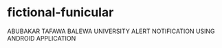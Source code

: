 # fictional-funicular
ABUBAKAR TAFAWA BALEWA UNIVERSITY ALERT NOTIFICATION USING ANDROID APPLICATION

